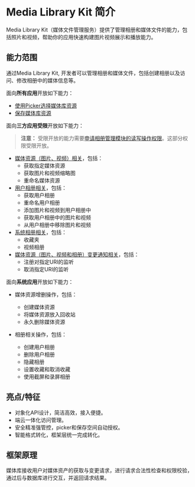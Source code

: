 # Media Library Kit 简介

Media Library Kit（媒体文件管理服务）提供了管理相册和媒体文件的能力，包括照片和视频，帮助你的应用快速构建图片视频展示和播放能力。

## 能力范围

通过Media Library Kit, 开发者可以管理相册和媒体文件，包括创建相册以及访问、修改相册中的媒体信息等。

面向**所有应用**开放如下能力：

- [使用Picker选择媒体库资源](photoAccessHelper-photoviewpicker.md)
- [保存媒体库资源](photoAccessHelper-savebutton.md)

面向**三方应用受限**开放如下能力：

> **注意：**
> 受限开放的能力需要[申请相册管理模块的读写操作权限](photoAccessHelper-preparation.md#申请相册管理模块功能相关权限)。<!--RP1-->这部分权限受限开放。<!--RP1End-->

- [媒体资源（图片、视频）相关](photoAccessHelper-resource-guidelines.md)，包括：
  - 获取指定媒体资源
  - 获取图片和视频缩略图
  - 重命名媒体资源
- [用户相册相关](photoAccessHelper-userAlbum-guidelines.md)，包括：
  - 获取用户相册
  - 重命名用户相册
  - 添加图片和视频到用户相册中
  - 获取用户相册中的图片和视频
  - 从用户相册中移除图片和视频
- [系统相册相关](photoAccessHelper-systemAlbum-guidelines.md)，包括：
  - 收藏夹
  - 视频相册
- [媒体资源（图片、视频和相册）变更通知相关](photoAccessHelper-notify-guidelines.md)，包括：
  - 注册对指定URI的监听
  - 取消指定URI的监听

<!--Del-->
面向**系统应用**开放如下能力：

- 媒体资源增删操作，包括：
  - 创建媒体资源
  - 将媒体资源放入回收站
  - 永久删除媒体资源

- 相册相关操作，包括：
  - 创建用户相册
  - 删除用户相册
  - 隐藏相册
  - 设置收藏和取消收藏
  - 使用截屏和录屏相册
<!--DelEnd-->

## 亮点/特征

- 对象化API设计，简洁高效，接入便捷。
- 端云一体化访问管理。
- 安全精准强管控，picker和保存空间自动授权。
- 智能格式转化，框架层统一完成转化。

## 框架原理

媒体库接收用户对媒体资产的获取与变更请求，进行请求合法性检查和权限校验，通过后与数据库进行交互，并返回请求结果。
